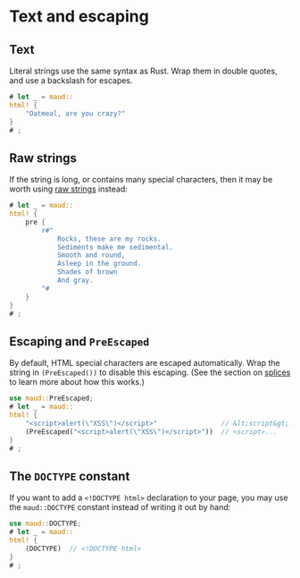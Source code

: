 # Text and escaping

## Text

Literal strings use the same syntax as Rust.
Wrap them in double quotes,
and use a backslash for escapes.

```rust
# let _ = maud::
html! {
    "Oatmeal, are you crazy?"
}
# ;
```

## Raw strings

If the string is long,
or contains many special characters,
then it may be worth using [raw strings] instead:

```rust
# let _ = maud::
html! {
    pre {
        r#"
            Rocks, these are my rocks.
            Sediments make me sedimental.
            Smooth and round,
            Asleep in the ground.
            Shades of brown
            And gray.
        "#
    }
}
# ;
```

[raw strings]: https://doc.rust-lang.org/reference/tokens.html#raw-string-literals

## Escaping and `PreEscaped`

By default,
HTML special characters are escaped automatically.
Wrap the string in `(PreEscaped())` to disable this escaping.
(See the section on [splices](splices-toggles.md) to
learn more about how this works.)

```rust
use maud::PreEscaped;
# let _ = maud::
html! {
    "<script>alert(\"XSS\")</script>"                // &lt;script&gt;...
    (PreEscaped("<script>alert(\"XSS\")</script>"))  // <script>...
}
# ;
```

## The `DOCTYPE` constant

If you want to add a `<!DOCTYPE html>` declaration to your page,
you may use the `maud::DOCTYPE` constant
instead of writing it out by hand:

```rust
use maud::DOCTYPE;
# let _ = maud::
html! {
    (DOCTYPE)  // <!DOCTYPE html>
}
# ;
```
